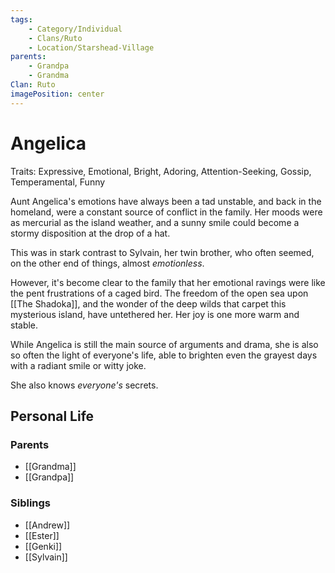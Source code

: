 ```yaml
---
tags:
    - Category/Individual
    - Clans/Ruto
    - Location/Starshead-Village
parents:
    - Grandpa
    - Grandma
Clan: Ruto
imagePosition: center
---
```


# Angelica

Traits: Expressive, Emotional, Bright, Adoring, Attention-Seeking, Gossip, Temperamental, Funny

Aunt Angelica's emotions have always been a tad unstable, and back in the homeland, were a constant source of conflict in the family. Her moods were as mercurial as the island weather, and a sunny smile could become a stormy disposition at the drop of a hat.

This was in stark contrast to Sylvain, her twin brother, who often seemed, on the other end of things, almost *emotionless*. 

However, it's become clear to the family that her emotional ravings were like the pent frustrations of a caged bird. The freedom of the open sea upon [[The Shadoka]], and the wonder of the deep wilds that carpet this mysterious island, have untethered her. Her joy is one more warm and stable. 

While Angelica is still the main source of arguments and drama, she is also so often the light of everyone's life, able to brighten even the grayest days with a radiant smile or witty joke.

She also knows *everyone's* secrets.

## Personal Life

### Parents

-   [[Grandma]]
-   [[Grandpa]]

### Siblings

-   [[Andrew]]
-   [[Ester]]
-   [[Genki]]
-   [[Sylvain]]
